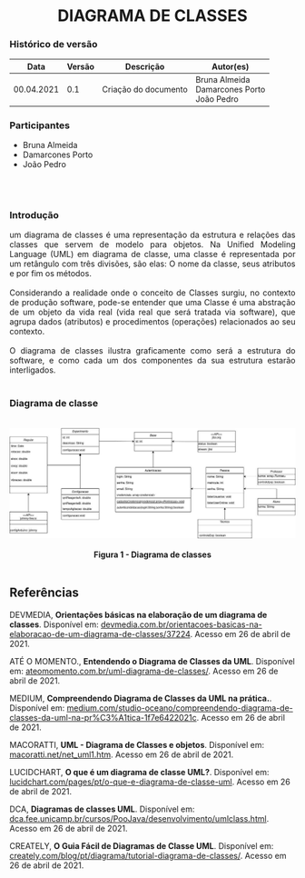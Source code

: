 # <center> DIAGRAMA DE CLASSES

### Histórico de versão<br>

|Data | Versão | Descrição | Autor(es)|
| -- | -- | -- | -- |
| 00.04.2021 | 0.1 | Criação do documento | Bruna Almeida<br>Damarcones Porto<br>João Pedro |

### Participantes

* Bruna Almeida
* Damarcones Porto
* João Pedro

<br><br>


### Introdução
<div align="justify">
um diagrama de classes é uma representação da estrutura e relações das classes que servem de modelo para objetos. Na Unified Modeling Language (UML) em diagrama de classe, uma classe é representada por um retângulo com três divisões, são elas: O nome da classe, seus atributos e por fim os métodos.
<br><br>
Considerando a realidade onde o conceito de Classes surgiu, no contexto de produção software, pode-se entender que uma Classe é uma abstração de um objeto da vida real (vida real que será tratada via software), que agrupa dados (atributos) e procedimentos (operações) relacionados ao seu contexto.
<br><br>
O diagrama de classes ilustra graficamente como será a estrutura do software, e como cada um dos componentes da sua estrutura estarão interligados.
</div><br>


### **Diagrama de classe**
<br>

<div align="center"><img src="../../imagens/diagrama-classes.jpg" width="830" ></div><br>
<figcaption align='center'>
    <b>Figura 1 - Diagrama de classes</b>
</figcaption>
<br>


## Referências

DEVMEDIA, **Orientações básicas na elaboração de um diagrama de classes**. Disponível em: [devmedia.com.br/orientacoes-basicas-na-elaboracao-de-um-diagrama-de-classes/37224](https://www.devmedia.com.br/orientacoes-basicas-na-elaboracao-de-um-diagrama-de-classes/37224). Acesso em 26 de abril de 2021.

ATÉ O MOMENTO., **Entendendo o Diagrama de Classes da UML**. Disponível em: [ateomomento.com.br/uml-diagrama-de-classes/](https://www.ateomomento.com.br/uml-diagrama-de-classes/). Acesso em 26 de abril de 2021.

MEDIUM, **Compreendendo Diagrama de Classes da UML na prática.**. Disponível em: [medium.com/studio-oceano/compreendendo-diagrama-de-classes-da-uml-na-pr%C3%A1tica-1f7e6422021c](https://medium.com/studio-oceano/compreendendo-diagrama-de-classes-da-uml-na-pr%C3%A1tica-1f7e6422021c). Acesso em 26 de abril de 2021.

MACORATTI, **UML - Diagrama de Classes e objetos**. Disponível em: [macoratti.net/net_uml1.htm](http://www.macoratti.net/net_uml1.htm). Acesso em 26 de abril de 2021.

LUCIDCHART, **O que é um diagrama de classe UML?**. Disponível em: [lucidchart.com/pages/pt/o-que-e-diagrama-de-classe-uml](https://www.lucidchart.com/pages/pt/o-que-e-diagrama-de-classe-uml). Acesso em 26 de abril de 2021.

DCA, **Diagramas de classes UML**. Disponível em: [dca.fee.unicamp.br/cursos/PooJava/desenvolvimento/umlclass.html](https://www.dca.fee.unicamp.br/cursos/PooJava/desenvolvimento/umlclass.html). Acesso em 26 de abril de 2021.

CREATELY, **O Guia Fácil de Diagramas de Classe UML**. Disponível em: [creately.com/blog/pt/diagrama/tutorial-diagrama-de-classes/](https://creately.com/blog/pt/diagrama/tutorial-diagrama-de-classes/). Acesso em 26 de abril de 2021.